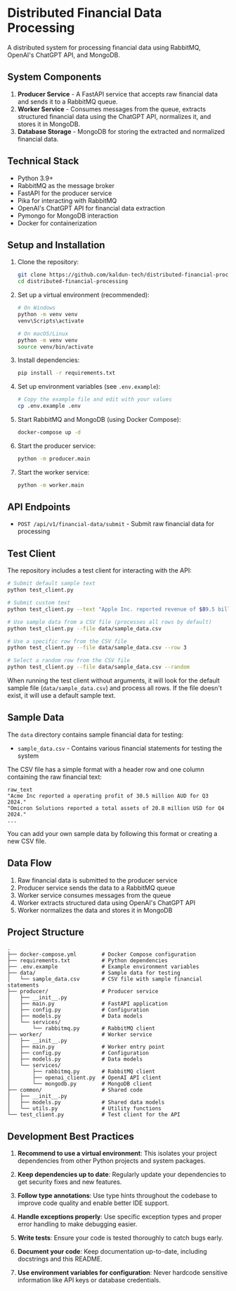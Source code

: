 # Distributed Financial Data Processing

A distributed system for processing financial data using RabbitMQ, OpenAI's ChatGPT API, and MongoDB.

## System Components

1. **Producer Service** - A FastAPI service that accepts raw financial data and sends it to a RabbitMQ queue.
2. **Worker Service** - Consumes messages from the queue, extracts structured financial data using the ChatGPT API, normalizes it, and stores it in MongoDB.
3. **Database Storage** - MongoDB for storing the extracted and normalized financial data.

## Technical Stack

- Python 3.9+
- RabbitMQ as the message broker
- FastAPI for the producer service
- Pika for interacting with RabbitMQ
- OpenAI's ChatGPT API for financial data extraction
- Pymongo for MongoDB interaction
- Docker for containerization

## Setup and Installation

1. Clone the repository:
   ```bash
   git clone https://github.com/kaldun-tech/distributed-financial-processing.git
   cd distributed-financial-processing
   ```

2. Set up a virtual environment (recommended):
   ```bash
   # On Windows
   python -m venv venv
   venv\Scripts\activate

   # On macOS/Linux
   python -m venv venv
   source venv/bin/activate
   ```

3. Install dependencies:
   ```bash
   pip install -r requirements.txt
   ```

4. Set up environment variables (see `.env.example`):
   ```bash
   # Copy the example file and edit with your values
   cp .env.example .env
   ```

5. Start RabbitMQ and MongoDB (using Docker Compose):
   ```bash
   docker-compose up -d
   ```

6. Start the producer service:
   ```bash
   python -m producer.main
   ```

7. Start the worker service:
   ```bash
   python -m worker.main
   ```

## API Endpoints

- `POST /api/v1/financial-data/submit` - Submit raw financial data for processing

## Test Client

The repository includes a test client for interacting with the API:

```bash
# Submit default sample text
python test_client.py

# Submit custom text
python test_client.py --text "Apple Inc. reported revenue of $89.5 billion for Q4 2023."

# Use sample data from a CSV file (processes all rows by default)
python test_client.py --file data/sample_data.csv

# Use a specific row from the CSV file
python test_client.py --file data/sample_data.csv --row 3

# Select a random row from the CSV file
python test_client.py --file data/sample_data.csv --random
```

When running the test client without arguments, it will look for the default sample file (`data/sample_data.csv`) and process all rows. If the file doesn't exist, it will use a default sample text.

## Sample Data

The `data` directory contains sample financial data for testing:

- `sample_data.csv` - Contains various financial statements for testing the system

The CSV file has a simple format with a header row and one column containing the raw financial text:

```csv
raw_text
"Acme Inc reported a operating profit of 30.5 million AUD for Q3 2024."
"Omicron Solutions reported a total assets of 20.8 million USD for Q4 2024."
...
```

You can add your own sample data by following this format or creating a new CSV file.

## Data Flow

1. Raw financial data is submitted to the producer service
2. Producer service sends the data to a RabbitMQ queue
3. Worker service consumes messages from the queue
4. Worker extracts structured data using OpenAI's ChatGPT API
5. Worker normalizes the data and stores it in MongoDB

## Project Structure

```
.
├── docker-compose.yml        # Docker Compose configuration
├── requirements.txt          # Python dependencies
├── .env.example              # Example environment variables
├── data/                     # Sample data for testing
│   └── sample_data.csv       # CSV file with sample financial statements
├── producer/                 # Producer service
│   ├── __init__.py
│   ├── main.py               # FastAPI application
│   ├── config.py             # Configuration
│   ├── models.py             # Data models
│   └── services/
│       └── rabbitmq.py       # RabbitMQ client
├── worker/                   # Worker service
│   ├── __init__.py
│   ├── main.py               # Worker entry point
│   ├── config.py             # Configuration
│   ├── models.py             # Data models
│   └── services/
│       ├── rabbitmq.py       # RabbitMQ client
│       ├── openai_client.py  # OpenAI API client
│       └── mongodb.py        # MongoDB client
├── common/                   # Shared code
│   ├── __init__.py
│   ├── models.py             # Shared data models
│   └── utils.py              # Utility functions
└── test_client.py            # Test client for the API
```

## Development Best Practices

1. **Recommend to use a virtual environment**: This isolates your project dependencies from other Python projects and system packages.

2. **Keep dependencies up to date**: Regularly update your dependencies to get security fixes and new features.

3. **Follow type annotations**: Use type hints throughout the codebase to improve code quality and enable better IDE support.

4. **Handle exceptions properly**: Use specific exception types and proper error handling to make debugging easier.

5. **Write tests**: Ensure your code is tested thoroughly to catch bugs early.

6. **Document your code**: Keep documentation up-to-date, including docstrings and this README.

7. **Use environment variables for configuration**: Never hardcode sensitive information like API keys or database credentials.
